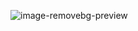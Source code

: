 ![image-removebg-preview](https://github.com/NimilRl/CS617-visualizing.boston/assets/90232167/a67e9508-251a-4172-b50a-6a692a0da653)

